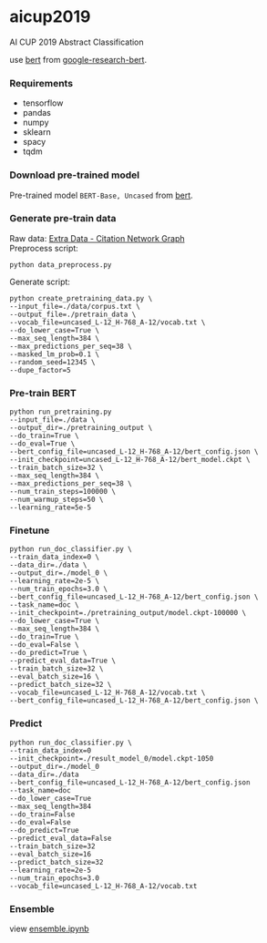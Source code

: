 # aicup2019
AI CUP 2019 Abstract Classification

use [bert](https://arxiv.org/abs/1810.04805) from [google-research-bert](https://github.com/google-research/bert).    

### Requirements
* tensorflow    
* pandas  
* numpy    
* sklearn    
* spacy    
* tqdm

### Download pre-trained model
Pre-trained model ``BERT-Base, Uncased`` from [bert](https://github.com/google-research/bert).    

### Generate pre-train data
Raw data: [Extra Data - Citation Network Graph](https://github.com/itsmystyle/AI-CUP-2019-Abstract-Labeling-and-Classification-Tutorial/tree/master/Citation%20Network%20Data#extra-data---citation-network-graph)    
Preprocess script:     

    python data_preprocess.py
    
Generate script:
    
    python create_pretraining_data.py \
    --input_file=./data/corpus.txt \
    --output_file=./pretrain_data \
    --vocab_file=uncased_L-12_H-768_A-12/vocab.txt \
    --do_lower_case=True \
    --max_seq_length=384 \
    --max_predictions_per_seq=38 \
    --masked_lm_prob=0.1 \ 
    --random_seed=12345 \
    --dupe_factor=5 

### Pre-train BERT

    python run_pretraining.py
    --input_file=./data \
    --output_dir=./pretraining_output \
    --do_train=True \
    --do_eval=True \
    --bert_config_file=uncased_L-12_H-768_A-12/bert_config.json \
    --init_checkpoint=uncased_L-12_H-768_A-12/bert_model.ckpt \
    --train_batch_size=32 \
    --max_seq_length=384 \
    --max_predictions_per_seq=38 \
    --num_train_steps=100000 \
    --num_warmup_steps=50 \
    --learning_rate=5e-5

### Finetune
    
    python run_doc_classifier.py \
    --train_data_index=0 \
    --data_dir=./data \
    --output_dir=./model_0 \
    --learning_rate=2e-5 \
    --num_train_epochs=3.0 \
    --bert_config_file=uncased_L-12_H-768_A-12/bert_config.json \
    --task_name=doc \
    --init_checkpoint=./pretraining_output/model.ckpt-100000 \
    --do_lower_case=True \
    --max_seq_length=384 \
    --do_train=True \
    --do_eval=False \
    --do_predict=True \ 
    --predict_eval_data=True \
    --train_batch_size=32 \
    --eval_batch_size=16 \
    --predict_batch_size=32 \
    --vocab_file=uncased_L-12_H-768_A-12/vocab.txt \
    --bert_config_file=uncased_L-12_H-768_A-12/bert_config.json \
    
### Predict

    python run_doc_classifier.py \
    --train_data_index=0
    --init_checkpoint=./result_model_0/model.ckpt-1050
    --output_dir=./model_0
    --data_dir=./data
    --bert_config_file=uncased_L-12_H-768_A-12/bert_config.json
    --task_name=doc
    --do_lower_case=True
    --max_seq_length=384
    --do_train=False
    --do_eval=False
    --do_predict=True
    --predict_eval_data=False
    --train_batch_size=32
    --eval_batch_size=16
    --predict_batch_size=32
    --learning_rate=2e-5
    --num_train_epochs=3.0
    --vocab_file=uncased_L-12_H-768_A-12/vocab.txt

### Ensemble
view [ensemble.ipynb](https://github.com/nick1889/aicup2019/blob/master/ensemble.ipynb)